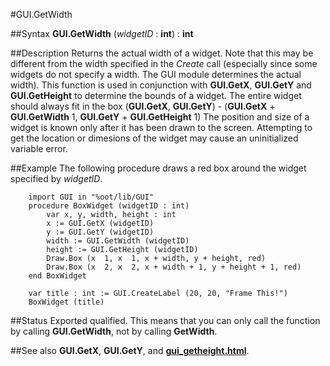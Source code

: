 
#GUI.GetWidth

##Syntax
**GUI.GetWidth** (_widgetID_ : **int**) : **int**



##Description
Returns the actual width of a widget. Note that this may be different from the width specified in the _Create_ call (especially since some widgets do not specify a width. The GUI module determines the actual width).
This function is used in conjunction with **GUI.GetX**, **GUI.GetY** and **GUI.GetHeight** to determine the bounds of a widget. The entire widget should always fit in the box (**GUI.GetX**, **GUI.GetY**) - (**GUI.GetX** + **GUI.GetWidth**  1, **GUI.GetY** + **GUI.GetHeight**  1)
The position and size of a widget is known only after it has been drawn to the screen. Attempting to get the location or dimesions of the widget may cause an uninitialized variable error.



##Example
The following procedure draws a red box around the widget specified by _widgetID_.


        import GUI in "%oot/lib/GUI"
        procedure BoxWidget (widgetID : int)
            var x, y, width, height : int
            x := GUI.GetX (widgetID)
            y := GUI.GetY (widgetID)
            width := GUI.GetWidth (widgetID)
            height := GUI.GetHeight (widgetID)
            Draw.Box (x  1, x  1, x + width, y + height, red)
            Draw.Box (x  2, x  2, x + width + 1, y + height + 1, red)
        end BoxWidget
        
        var title : int := GUI.CreateLabel (20, 20, "Frame This!")
        BoxWidget (title)
##Status
Exported qualified.
This means that you can only call the function by calling **GUI.GetWidth**, not by calling **GetWidth**.



##See also
**GUI.GetX**, **GUI.GetY**, and **[gui_getheight.html](GUI.GetHeight)**.



